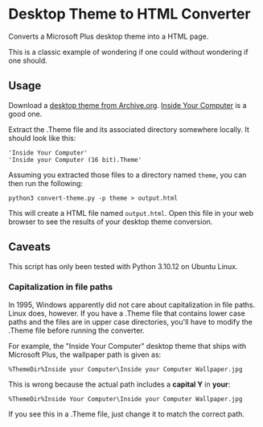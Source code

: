 # Desktop Theme to HTML Converter

Converts a Microsoft Plus desktop theme into a HTML page.

This is a classic example of wondering if one could without wondering if
one should.

## Usage

Download a [desktop theme from Archive.org](https://archive.org/details/windowsdesktopthemes). [Inside Your Computer](https://archive.org/details/inside_201808) is a good one.

Extract the .Theme file and its associated directory somewhere locally. It should
look like this:

```
'Inside Your Computer'
'Inside your Computer (16 bit).Theme'
```

Assuming you extracted those files to a directory named `theme`, you can then run
the following:

`python3 convert-theme.py -p theme > output.html`

This will create a HTML file named `output.html`. Open this file in your web browser
to see the results of your desktop theme conversion.

## Caveats

This script has only been tested with Python 3.10.12 on Ubuntu Linux.

### Capitalization in file paths

In 1995, Windows apparently did not care about capitalization in file paths.
Linux does, however. If you have a .Theme file that contains lower case paths and
the files are in upper case directories, you'll have to modify the .Theme file
before running the converter.

For example, the "Inside Your Computer" desktop theme that ships with Microsoft Plus,
the wallpaper path is given as:

`%ThemeDir%Inside your Computer\Inside your Computer Wallpaper.jpg`

This is wrong because the actual path includes a **capital Y** in **your**:

`%ThemeDir%Inside Your Computer\Inside your Computer Wallpaper.jpg`

If you see this in a .Theme file, just change it to match the correct path.
